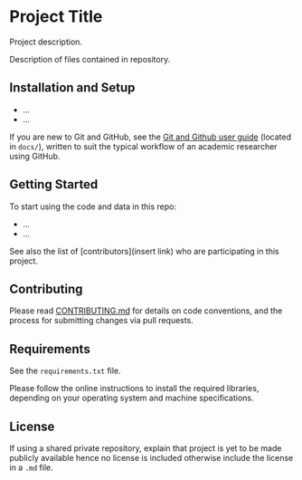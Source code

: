 # Project Title

Project description.

Description of files contained in repository.

## Installation and Setup

* ...
* ...

If you are new to Git and GitHub, see the [Git and Github user guide](https://github.com/vincejstraub/tools-template-repository/blob/main/docs/github-user-guide.md) (located in `docs/`), written to suit the typical workflow of an academic researcher using GitHub.

## Getting Started
To start using the code and data in this repo:

* ...
* ...

See also the list of [contributors](insert link) who are participating in this project.

## Contributing

Please read [CONTRIBUTING.md](https://github.com/vincejstraub/developing-exploration-behavior/blob/main/.github/CONTRIBUTING.md) for details on  code conventions, and the process for submitting changes via pull requests.

## Requirements
See the `requirements.txt` file.

Please follow the online instructions to install the required libraries, depending on your operating system and machine specifications. 

## License

If using a shared private repository, explain that project is yet to be made publicly available hence no license is included otherwise include the license in a `.md` file.
